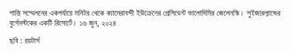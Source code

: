 শান্তি সম্মেলনের একপর্যায়ে মনিটর থেকে ক্যামেরাবন্দী ইউক্রেনের প্রেসিডেন্ট ভালোদিমির জেলেনস্কি। সুইজারল্যান্ডের বুর্গেনস্টকের একটি রিসোর্টে। ১৬ জুন, ২০২৪

ছবি : রয়টার্স
